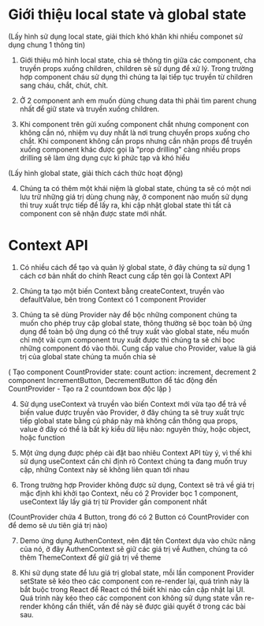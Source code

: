 # Giới thiệu local state và global state


(Lấy hình sử dụng local state, giải thích khó khăn khi nhiều componet sử dụng chung 1 thông tin)
1. Giới thiệu mô hình local state, chia sẻ thông tin giữa các component, cha truyền props xuống children, children sẽ sử dụng để xử lý. Trong trường hợp component cháu sử dụng thì chúng ta lại tiếp tục truyền từ children sang cháu, chắt, chút, chít.

2. Ở 2 component anh em muốn dùng chung data thì phải tìm parent chung nhất để giữ state và truyền xuống children.

3. Khi component trên gửi xuống component chắt nhưng component con không cần nó, nhiệm vụ duy nhất là nơi trung chuyển props xuống cho chắt. Khi component không cần props nhưng cần nhận props để truyền xuống component khác được gọi là "prop drilling" càng nhiều props drilling sẽ làm ứng dụng cực kì phức tạp và khó hiểu

(Lấy hình global state, giải thích cách thức hoạt động)

4. Chúng ta có thêm một khái niệm là global state, chúng ta sẽ có một nơi lưu trữ những giá trị dùng chung này, ở component nào muốn sử dụng thì truy xuất trực tiếp để lấy ra, khi cập nhật global state thì tất cả component con sẽ nhận được state mới nhất.



# Context API

1. Có nhiều cách để tạo và quản lý global state, ở đây chúng ta sử dụng 1 cách cơ bản nhất do chính React cung cấp tên gọi là Context API

2. Chúng ta tạo một biến Context bằng createContext, truyền vào defaultValue, bên trong Context có 1 component Provider


3. Chúng ta sẽ dùng Provider này để bộc những component chúng ta muốn cho phép truy cập global state, thông thường sẽ bọc toàn bộ ứng dụng để toàn bộ ứng dụng có thể truy xuất vào global state, nếu muốn chỉ một vài cụm component truy xuất được thì chúng ta sẽ chỉ bọc những component đó vào thôi. Cung cấp value cho Provider, value là giá trị của global state chúng ta muốn chia sẻ

(
    Tạo component CountProvider 
    state: count
    action: increment, decrement
    2 component IncrementButton, DecrementButton để tác động đến CountProvider
    - Tạo ra 2 countdown box độc lặp
)

4. Sử dụng useContext và truyền vào biến Context mới vừa tạo để trả về biến value được truyền vào Provider, ở đây chúng ta sẽ truy xuất trực tiếp global state bằng cú pháp này mà không cần thông qua props, value ở đây có thể là bất kỳ kiểu dữ liệu nào: nguyên thủy, hoặc object, hoặc function

5. Một ứng dụng được phép cài đặt bao nhiêu Context API tùy ý, vì thế khi sử dụng useContext cần chỉ định rõ Context chúng ta đang muốn truy cập, những Context này sẽ không liên quan tới nhau

6. Trong trường hợp Provider không được sử dụng, Context sẽ trả về giá trị mặc định khi khởi tạo Context, nếu có 2 Provider bọc 1 component, useContext lấy lấy giá trị từ Provider gần component nhất

(CountProvider chứa 4 Button, trong đó có 2 Button có CountProvider con để demo sẽ ưu tiên giá trị nào)

7. Demo ứng dụng AuthenContext, nên đặt tên Context dựa vào chức năng của nó, ở đây AuthenContext sẽ giữ các giá trị về Authen, chúng ta có thêm ThemeContext để giữ giá trị về theme

8. Khi sử dụng state để lưu giá trị global state, mỗi lần component Provider setState sẽ kéo theo các component con re-render lại, quá trình này là bắt buộc trong React để React có thể biết khi nào cần cập nhật lại UI. Quá trình này kéo theo các component con không sử dụng state vẫn re-render không cần thiết, vấn đề này sẽ được giải quyết ở trong các bài sau.



